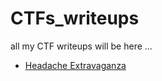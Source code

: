 # CTFs_writeups
all my CTF writeups will be here ... <br>
- [Headache Extravaganza](https://github.com/hamzarezig/CTFs_writeups/blob/main/Headache%20Extravaganza/README.md#headache-extravaganza-local-discord-challenge)

